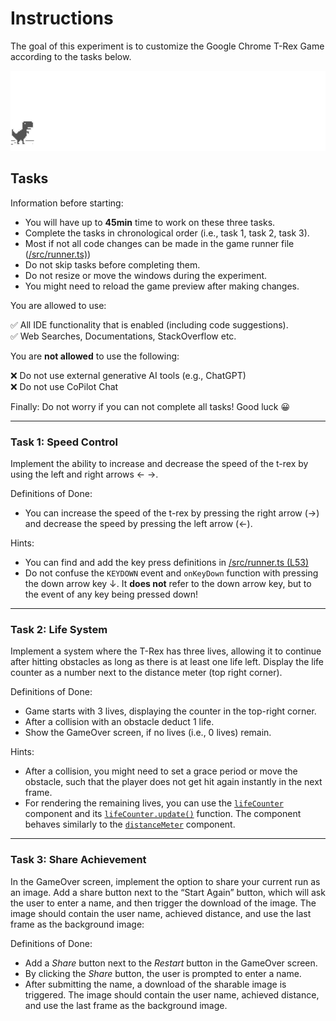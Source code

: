# Instructions

The goal of this experiment is to customize the Google Chrome T-Rex Game according to the tasks below.

![GOAL](./demo.gif)

## Tasks

Information before starting:
- You will have up to **45min** time to work on these three tasks. 
- Complete the tasks in chronological order (i.e., task 1, task 2, task 3).
- Most if not all code changes can be made in the game runner file ([/src/runner.ts)](/src/runner.ts))
- Do not skip tasks before completing them.
- Do not resize or move the windows during the experiment.
- You might need to reload the game preview after making changes.

You are allowed to use:

✅ All IDE functionality that is enabled (including code suggestions). <br/>
✅ Web Searches, Documentations, StackOverflow etc.

You are **not allowed** to use the following:

❌ Do not use external generative AI tools (e.g., ChatGPT) <br/>
❌ Do not use CoPilot Chat


Finally: Do not worry if you can not complete all tasks! Good luck 😀

---

### Task 1: Speed Control

Implement the ability to increase and decrease the speed of the t-rex by using the left and right arrows ← →.


Definitions of Done:

- You can increase the speed of the t-rex by pressing the right arrow (→) and decrease the speed by pressing the left arrow (←).

Hints:
- You can find and add the key press definitions in [/src/runner.ts (L53)](/src/runner.ts#L53)
- Do not confuse the `KEYDOWN` event and `onKeyDown` function with pressing the down arrow key ↓. It **does not** refer to the down arrow key, but to the event of any key being pressed down!

---

### Task 2: Life System

Implement a system where the T-Rex has three lives, allowing it to continue after hitting obstacles as long as there is at least one life left. Display the life counter as a number next to the distance meter (top right corner).

Definitions of Done:

- Game starts with 3 lives, displaying the counter in the top-right corner.
- After a collision with an obstacle deduct 1 life.
- Show the GameOver screen, if no lives (i.e., 0 lives) remain.

Hints: 
- After a collision, you might need to set a grace period or move the obstacle, such that the player does not get hit again instantly in the next frame.
- For rendering the remaining lives, you can use the [`lifeCounter`](./src/lifeCounter.ts) component and its [`lifeCounter.update()`](./src/lifeCounter.ts#L58) function. The component behaves similarly to the [`distanceMeter`](./src/distanceMeter.ts) component.

---

### Task 3: Share Achievement

In the GameOver screen, implement the option to share your current run as an image. Add a share button next to the “Start Again” button, which will ask the user to enter a name, and then trigger the download of the image. The image should contain the user name, achieved distance, and use the last frame as the background image:

Definitions of Done:

- Add a _Share_ button next to the _Restart_ button in the GameOver screen.
- By clicking the _Share_ button, the user is prompted to enter a name.
- After submitting the name, a download of the sharable image is triggered. The image should contain the user name, achieved distance, and use the last frame as the background image.
